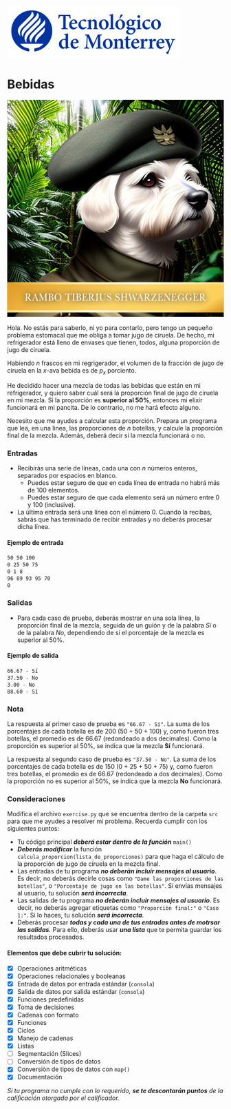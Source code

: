 ![Tec de Monterrey](../../images/logotecmty.png)
# Bebidas

![Rambo Tiberius Shwarzenegger](../../images/RTS_Portrait_Small.png)

Hola.  No estás para saberlo, ni yo para contarlo, pero tengo un pequeño problema estomacal que me obliga a tomar jugo de ciruela.  De hecho, mi refrigerador está lleno de envases que tienen, todos, alguna proporción de jugo de ciruela.

Habiendo *n* frascos en mi regrigerador, el volumen de la fracción de jugo de ciruela en la *x*-ava bebida es de *p<sub>x</sub>* porciento.

He decidido hacer una mezcla de todas las bebidas que están en mi refrigerador, y quiero saber cuál será la proporción final de jugo de ciruela en mi mezcla.  Si la proporción es **superior al 50%**, entonces mi elixir funcionará en mi pancita.  De lo contrario, no me hará efecto alguno.

Necesito que me ayudes a calcular esta proporción.  Prepara un programa que lea, en una lìnea, las proporciones de *n* botellas, y calcule la proporción final de la mezcla.  Además, deberá decir si la mezcla funcionará o no.

### Entradas

- Recibirás una serie de líneas, cada una con *n* números enteros, separados por espacios en blanco.
  - Puedes estar seguro de que en cada línea de entrada no habrá más de 100 elementos.
  - Puedes estar seguro de que cada elemento será un número entre 0 y 100 (inclusive).
- La última entrada será una línea con el número 0.  Cuando la recibas, sabrás que has terminado de recibir entradas y no deberás procesar dicha línea.

#### Ejemplo de entrada

```
50 50 100
0 25 50 75
0 1 8
96 89 93 95 70
0
```

### Salidas
- Para cada caso de prueba, deberás mostrar en una sola línea, la proporción final de la mezcla, seguida de un guión y de la palabra *Sí* o de la palabra *No*, dependiendo de si el porcentaje de la mezcla es superior al 50%.

#### Ejemplo de salida

```
66.67 - Sí
37.50 - No
3.00 - No
88.60 - Sí
```

### Nota
La respuesta al primer caso de prueba es `"66.67 - Sí"`.  La suma de los porcentajes de cada botella es de 200 (50 + 50 + 100) y, como fueron tres botellas, el promedio es de 66.67 (redondeado a dos decimales).  Como la proporción es superior al 50%, se indica que la mezcla **Sí** funcionará.

La respuesta al segundo caso de prueba es `"37.50 - No"`.  La suma de los porcentajes de cada botella es de 150 (0 + 25 + 50 + 75) y, como fueron tres botellas, el promedio es de 66.67 (redondeado a dos decimales).  Como la proporción no es superior al 50%, se indica que la mezcla **No** funcionará.

### Consideraciones

Modifica el archivo `exercise.py` que se encuentra dentro de la carpeta `src` para que me ayudes a resolver mi problema.  Recuerda cumplir con los siguientes puntos:

- Tu código principal ***deberá estar dentro de la función*** `main()`
- ***Deberás modificar*** la función `calcula_proporcion(lista_de_proporciones)` para que haga el cálculo de la proporción de jugo de ciruela en la mezcla final.
- Las entradas de tu programa ***no deberán incluir mensajes al usuario***.  Es decir, no deberás decirle cosas como `"Dame las proporciones de las botellas"`, o `"Porcentaje de jugo en las botellas"`.  Si envías mensajes al usuario, tu solución ***será incorrecta***.
- Las salidas de tu programa ***no deberán incluir mensajes al usuario***.  Es decir, no deberás agregar etiquetas como `"Proporciòn final:"` o `"Caso 1:"`.  Si lo haces, tu solución ***será incorrecta***.
- Deberás procesar ***todas y cada una de tus entradas antes de motrsar las salidas.***  Para ello, deberás usar ***una lista*** que te permita guardar los resultados procesados.

#### Elementos que debe cubrir tu solución:

- [x] Operaciones aritméticas
- [X] Operaciones relacionales y booleanas
- [x] Entrada de datos por entrada estándar (`consola`)
- [x] Salida de datos por salida estándar (`consola`)
- [x] Funciones predefinidas
- [x] Toma de decisiones
- [x] Cadenas con formato
- [x] Funciones
- [x] Ciclos
- [x] Manejo de cadenas
- [x] Listas
- [ ] Segmentación (Slices)
- [ ] Conversión de tipos de datos
- [x] Conversiòn de tipos de datos con `map()`
- [x] Documentación

*Si tu programa no cumple con lo requerido, **se te descontarán puntos** de la calificación otorgada por el calificador.*
